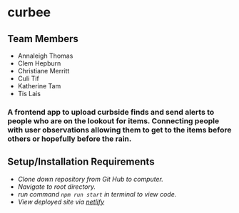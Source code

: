 # curbee

## Team Members
- Annaleigh Thomas
- Clem Hepburn
- Christiane Merritt
- Culi Tif
- Katherine Tam
- Tis Lais


### A frontend app to upload curbside finds and send alerts to people who are on the lookout for items. Connecting people with user observations allowing them to get to the items before others or hopefully before the rain. 

## Setup/Installation Requirements

* _Clone down repository from Git Hub to computer._
* _Navigate to root directory._
* _run command `npm run start` in terminal to view code._
* _View deployed site via [netlify](https://curbee.netlify.app/)_
